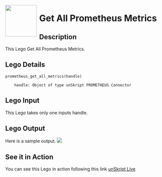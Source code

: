 [<img align="left" src="https://unskript.com/assets/favicon.png" width="100" height="100" style="padding-right: 5px">](https://unskript.com/assets/favicon.png) 
<h1>Get All Prometheus Metrics</h1>

## Description
This Lego Get All Prometheus Metrics.


## Lego Details

    prometheus_get_all_metrics(handle)

        handle: Object of type unSkript PROMETHEUS Connector


## Lego Input
This Lego takes only one inputs handle. 

## Lego Output
Here is a sample output.
<img src="./1.png">


## See it in Action

You can see this Lego in action following this link [unSkript Live](https://us.app.unskript.io)
